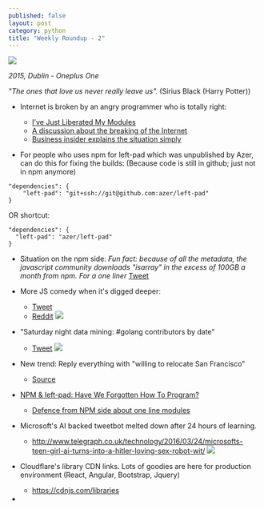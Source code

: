 ```yaml
---
published: false
layout: post
category: python
title: "Weekly Roundup - 2"
---
```



![](https://devdala.files.wordpress.com/2016/03/pano_20140510_212720.jpg)

*2015, Dublin - Oneplus One*

*"The ones that love us never really leave us".*
(Sirius Black (Harry Potter))

* Internet is broken by an angry programmer who is totally right:
  * [I’ve Just Liberated My Modules](https://medium.com/@azerbike/i-ve-just-liberated-my-modules-9045c06be67c#.f0zgycwl7)
  * [A discussion about the breaking of the Internet](https://medium.com/@mproberts/a-discussion-about-the-breaking-of-the-internet-3d4d2a83aa4d#.t0oxvjce2)
  * [Business insider explains the situation simply](http://uk.businessinsider.com/npm-left-pad-controversy-explained-2016-3?r=US&IR=T)
  
* For people who uses npm for left-pad which was unpublished by Azer, can do this for fixing the builds: (Because code is still in github; just not in npm anymore)
```
"dependencies": {
    "left-pad": "git+ssh://git@github.com:azer/left-pad"
}
```
OR shortcut:
```
"dependencies": {
  "left-pad": "azer/left-pad"
}
```

* Situation on the npm side:
*Fun fact: because of all the metadata, the javascript community downloads "isarray" in the excess of 100GB a month from npm. For a one liner*
[Tweet](https://twitter.com/mitsuhiko/status/712624914071728128)

* More JS comedy when it's digged deeper:
  * [Tweet](https://twitter.com/TobyKurien/status/712536641391484929)
  * [Reddit](https://www.reddit.com/r/programming/comments/4bjss2/an_11_line_npm_package_called_leftpad_with_only/)
![](https://pbs.twimg.com/media/CeNwPEsXEAABcPl.jpg)

* "Saturday night data mining: #golang contributors by date"
  * [Tweet](https://twitter.com/davecheney/status/711147776332079104)
![](https://pbs.twimg.com/media/Cd6BIiPUAAABjco.jpg)

* New trend: Reply everything with "willing to relocate San Francisco"
  * [Source](https://twitter.com/search?f=tweets&vertical=default&q=%22willing%20to%20relocate%20to%20san%20francisco%22&src=typd)
  
* [NPM & left-pad: Have We Forgotten How To Program?
](http://www.haneycodes.net/npm-left-pad-have-we-forgotten-how-to-program/)
  * [Defence from NPM side about one line modules](https://github.com/sindresorhus/ama/issues/10#issuecomment-117766328)
  
* Microsoft's AI backed tweetbot melted down after 24 hours of learning.
  * http://www.telegraph.co.uk/technology/2016/03/24/microsofts-teen-girl-ai-turns-into-a-hitler-loving-sex-robot-wit/
![](http://www.telegraph.co.uk/content/dam/technology/2016/03/24/Microsoft_Tay_daddy-large_trans++qVzuuqpFlyLIwiB6NTmJwfSVWeZ_vEN7c6bHu2jJnT8.jpg)

* Cloudflare's library CDN links. Lots of goodies are here for production environment (React, Angular, Bootstrap, Jquery)
  * https://cdnjs.com/libraries

* 